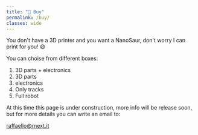 ```yaml
---
title: "🛒 Buy"
permalink: /buy/
classes: wide
---
```


You don't have a 3D printer and you want a NanoSaur, don't worry I can print for you! :smile:

You can choise from different boxes:
1. 3D parts + electronics
2. 3D parts
3. electronics
4. Only tracks
5. Full robot

At this time this page is under construction, more info will be release soon, but for more details you can write an email to:

[raffaello@rnext.it](mailto:raffaello@rnext.it)